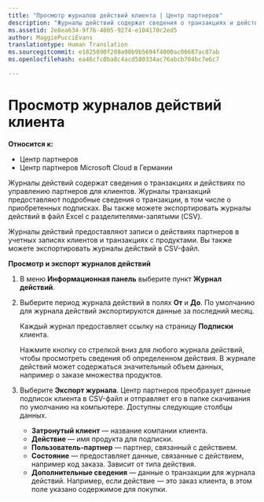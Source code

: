```yaml
---
title: "Просмотр журналов действий клиента | Центр партнеров"
description: "Журналы действий содержат сведения о транзакциях и действиях по управлению партнеров для клиентов."
ms.assetid: 2e8ea634-9f76-4005-9274-e104170c2ed5
author: MaggiePucciEvans
translationtype: Human Translation
ms.sourcegitcommit: e1825890f208a90b9b5694f4000ac06687ac87ab
ms.openlocfilehash: ea46cfc0ba8c4acd580334ac76abcb704bc7e6c7

---
```


# Просмотр журналов действий клиента

**Относится к:**

-  Центр партнеров
-  Центр партнеров Microsoft Cloud в Германии

Журналы действий содержат сведения о транзакциях и действиях по управлению партнеров для клиентов. Журналы транзакций предоставляют подробные сведения о транзакции, в том числе о приобретенных подписках. Вы также можете экспортировать журналы действий в файл Excel с разделителями-запятыми (CSV).

<a href="" id="activitylogs"></a>
Журналы действий предоставляют записи о действиях партнеров в учетных записях клиентов и транзакциях с продуктами. Вы также можете экспортировать журналы действий в CSV-файл.

**Просмотр и экспорт журналов действий**

1.  В меню **Информационная панель** выберите пункт **Журнал действий**.
2.  Выберите период журнала действий в полях **От** и **До**. По умолчанию для журнала действий экспортируются данные за последний месяц.

    Каждый журнал предоставляет ссылку на страницу **Подписки** клиента.

    Нажмите кнопку со стрелкой вниз для любого журнала действий, чтобы просмотреть сведения об определенном действия. В журнале действий может содержаться значительный объем данных, например о заказе множества продуктов.

3.  Выберите **Экспорт журнала**. Центр партнеров преобразует данные подписок клиента в CSV-файл и отправляет его в папке скачивания по умолчанию на компьютере. Доступны следующие столбцы данных.
    -   **Затронутый клиент** — название компании клиента.
    -   **Действие** — имя продукта для подписки.
    -   **Пользователь-партнер** — партнер, связанный с действием.
    -   **Состояние** — предоставляет данные, связанные с действием, например код заказа. Зависит от типа действия.
    -   **Дополнительные сведения** — данные о транзакции для журнала действий. Например, если действие — это заказ клиента, в этом поле указано содержимое для покупки.

 

 






<!--HONumber=Jan17_HO2-->


